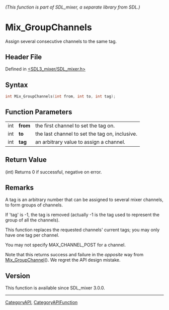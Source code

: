 ###### (This function is part of SDL_mixer, a separate library from SDL.)
# Mix_GroupChannels

Assign several consecutive channels to the same tag.

## Header File

Defined in [<SDL3_mixer/SDL_mixer.h>](https://github.com/libsdl-org/SDL_mixer/blob/main/include/SDL3_mixer/SDL_mixer.h)

## Syntax

```c
int Mix_GroupChannels(int from, int to, int tag);
```

## Function Parameters

|     |          |                                                |
| --- | -------- | ---------------------------------------------- |
| int | **from** | the first channel to set the tag on.           |
| int | **to**   | the last channel to set the tag on, inclusive. |
| int | **tag**  | an arbitrary value to assign a channel.        |

## Return Value

(int) Returns 0 if successful, negative on error.

## Remarks

A tag is an arbitrary number that can be assigned to several mixer
channels, to form groups of channels.

If 'tag' is -1, the tag is removed (actually -1 is the tag used to
represent the group of all the channels).

This function replaces the requested channels' current tags; you may only
have one tag per channel.

You may not specify MAX_CHANNEL_POST for a channel.

Note that this returns success and failure in the _opposite_ way from
[Mix_GroupChannel](Mix_GroupChannel)(). We regret the API design mistake.

## Version

This function is available since SDL_mixer 3.0.0.

----
[CategoryAPI](CategoryAPI), [CategoryAPIFunction](CategoryAPIFunction)

